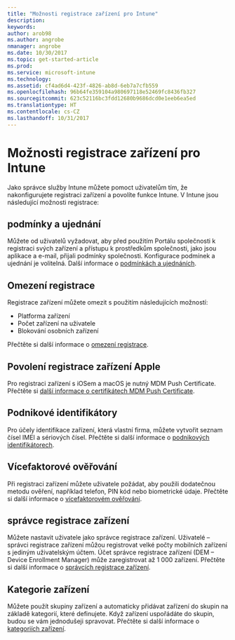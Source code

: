 ```yaml
---
title: "Možnosti registrace zařízení pro Intune"
description: 
keywords: 
author: arob98
ms.author: angrobe
nmanager: angrobe
ms.date: 10/30/2017
ms.topic: get-started-article
ms.prod: 
ms.service: microsoft-intune
ms.technology: 
ms.assetid: cf4ad6d4-423f-4826-ab8d-6eb7a7cfb559
ms.openlocfilehash: 96b64fe359104a980697118e52469fc8436fb327
ms.sourcegitcommit: 623c52116bc3fdd12680b9686dcd0e1eeb6ea5ed
ms.translationtype: HT
ms.contentlocale: cs-CZ
ms.lasthandoff: 10/31/2017
---
```

# <a name="enrollment-options-for-intune"></a>Možnosti registrace zařízení pro Intune

Jako správce služby Intune můžete pomoct uživatelům tím, že nakonfigurujete registraci zařízení a povolíte funkce Intune.  V Intune jsou následující možnosti registrace:

## <a name="terms-and-conditions"></a>podmínky a ujednání

Můžete od uživatelů vyžadovat, aby před použitím Portálu společnosti k registraci svých zařízení a přístupu k prostředkům společnosti, jako jsou aplikace a e-mail, přijali podmínky společnosti. Konfigurace podmínek a ujednání je volitelná. Další informace o [podmínkách a ujednáních](terms-and-conditions-create.md).

## <a name="enrollment-restrictions"></a>Omezení registrace

Registrace zařízení můžete omezit s použitím následujících možností:
- Platforma zařízení
- Počet zařízení na uživatele
- Blokování osobních zařízení

Přečtěte si další informace o [omezení registrace](enrollment-restrictions-set.md).

## <a name="enable-apple-device-enrollment"></a>Povolení registrace zařízení Apple

Pro registraci zařízení s iOSem a macOS je nutný MDM Push Certificate. Přečtěte si [další informace o certifikátech MDM Push Certificate](apple-mdm-push-certificate-get.md).

## <a name="corporate-identifiers"></a>Podnikové identifikátory

Pro účely identifikace zařízení, která vlastní firma, můžete vytvořit seznam čísel IMEI a sériových čísel. Přečtěte si další informace o [podnikových identifikátorech](corporate-identifiers-add.md).
## <a name="multi-factor-authentication"></a>Vícefaktorové ověřování

Při registraci zařízení můžete uživatele požádat, aby použili dodatečnou metodu ověření, například telefon, PIN kód nebo biometrické údaje. Přečtěte si další informace o [vícefaktorovém ověřování](multi-factor-authentication.md).

## <a name="device-enrollment-manager"></a>správce registrace zařízení
Můžete nastavit uživatele jako správce registrace zařízení.  Uživatelé – správci registrace zařízení můžou registrovat velké počty mobilních zařízení s jediným uživatelským účtem. Účet správce registrace zařízení (DEM – Device Enrollment Manager) může zaregistrovat až 1 000 zařízení. Přečtěte si další informace o [správcích registrace zařízení](device-enrollment-manager-enroll.md).

## <a name="device-categories"></a>Kategorie zařízení

Můžete použít skupiny zařízení a automaticky přidávat zařízení do skupin na základě kategorií, které definujete. Když zařízení uspořádáte do skupin, budou se vám jednodušeji spravovat. Přečtěte si další informace o [kategoriích zařízení](device-group-mapping.md).
